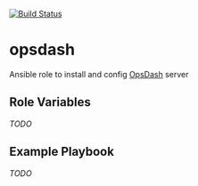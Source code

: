 [![Build Status](https://travis-ci.org/opspluslove/ansible-opsdash.svg?branch=master)](https://travis-ci.org/opspluslove/ansible-opsdash)

opsdash
=========

Ansible role to install and config [OpsDash](http://opsdash.com/) server

Role Variables
--------------

_TODO_

Example Playbook
----------------

_TODO_
